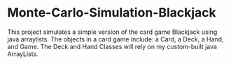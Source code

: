 # Monte-Carlo-Simulation-Blackjack
This project simulates a simple version of the card game Blackjack using java arraylists. The objects in a card game include: a Card, a Deck, a Hand, and Game.  The Deck and Hand Classes will rely on my custom-built java ArrayLists.
